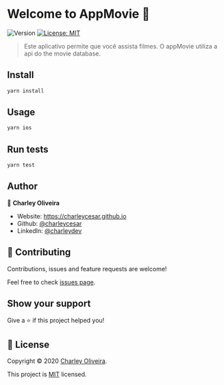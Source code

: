 # Welcome to AppMovie 👋
![Version](https://img.shields.io/badge/version-1.0.0-blue.svg?cacheSeconds=2592000)
[![License: MIT](https://img.shields.io/badge/License-MIT-yellow.svg)](https://mit-license.org/)

> Este aplicativo permite que você assista filmes. O appMovie utiliza a api do the movie database.

## Install

```sh
yarn install
```

## Usage

```sh
yarn ios
```

## Run tests

```sh
yarn test
```

## Author

👤 **Charley Oliveira**

* Website: https://charleycesar.github.io
* Github: [@charleycesar](https://github.com/charleycesar)
* LinkedIn: [@charleydev](https://linkedin.com/in/charleydev)

## 🤝 Contributing

Contributions, issues and feature requests are welcome!

Feel free to check [issues page](https://github.com/charleycesar/AppMovie/issues). 

## Show your support

Give a ⭐️ if this project helped you!


## 📝 License

Copyright © 2020 [Charley Oliveira](https://github.com/charleycesar).

This project is [MIT](https://mit-license.org/) licensed.
